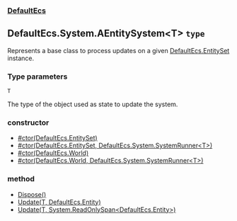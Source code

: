 ### [DefaultEcs](./DefaultEcs 'DefaultEcs')
## DefaultEcs.System.AEntitySystem&lt;T&gt; `type`
Represents a base class to process updates on a given [DefaultEcs.EntitySet](./DefaultEcs-EntitySet 'DefaultEcs.EntitySet') instance.
### Type parameters

<a name='DefaultEcs-System-AEntitySystem-T--T'></a>
`T`

The type of the object used as state to update the system.
### constructor
- [#ctor(DefaultEcs.EntitySet)](./DefaultEcs-System-AEntitySystem-T---ctor(DefaultEcs-EntitySet) 'DefaultEcs.System.AEntitySystem&lt;T&gt;.#ctor(DefaultEcs.EntitySet)')
- [#ctor(DefaultEcs.EntitySet, DefaultEcs.System.SystemRunner&lt;T&gt;)](./DefaultEcs-System-AEntitySystem-T---ctor(DefaultEcs-EntitySet-_DefaultEcs-System-SystemRunner-T-) 'DefaultEcs.System.AEntitySystem&lt;T&gt;.#ctor(DefaultEcs.EntitySet, DefaultEcs.System.SystemRunner&lt;T&gt;)')
- [#ctor(DefaultEcs.World)](./DefaultEcs-System-AEntitySystem-T---ctor(DefaultEcs-World) 'DefaultEcs.System.AEntitySystem&lt;T&gt;.#ctor(DefaultEcs.World)')
- [#ctor(DefaultEcs.World, DefaultEcs.System.SystemRunner&lt;T&gt;)](./DefaultEcs-System-AEntitySystem-T---ctor(DefaultEcs-World-_DefaultEcs-System-SystemRunner-T-) 'DefaultEcs.System.AEntitySystem&lt;T&gt;.#ctor(DefaultEcs.World, DefaultEcs.System.SystemRunner&lt;T&gt;)')
### method
- [Dispose()](./DefaultEcs-System-AEntitySystem-T--Dispose() 'DefaultEcs.System.AEntitySystem&lt;T&gt;.Dispose()')
- [Update(T, DefaultEcs.Entity)](./DefaultEcs-System-AEntitySystem-T--Update(T-_DefaultEcs-Entity) 'DefaultEcs.System.AEntitySystem&lt;T&gt;.Update(T, DefaultEcs.Entity)')
- [Update(T, System.ReadOnlySpan&lt;DefaultEcs.Entity&gt;)](./DefaultEcs-System-AEntitySystem-T--Update(T-_System-ReadOnlySpan-DefaultEcs-Entity-) 'DefaultEcs.System.AEntitySystem&lt;T&gt;.Update(T, System.ReadOnlySpan&lt;DefaultEcs.Entity&gt;)')

